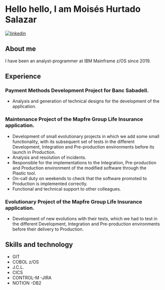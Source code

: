 
# Hello hello, I am Moisés Hurtado Salazar
[![linkedin](https://img.shields.io/badge/linkedin-0A66C2?style=for-the-badge&logo=linkedin&logoColor=white)](https://www.linkedin.com/in/moiseshurtado/ )

## About me
I have been an analyst-programmer at IBM Mainframe z/OS since 2019.

## Experience

### Payment Methods Development Project for Banc Sabadell.
- Analysis and generation of technical designs for the development of the application.

### Maintenance Project of the Mapfre Group Life Insurance application.
- Development of small evolutionary projects in which we add some small functionality, with its subsequent set of tests in the different Development, Integration and Pre-production environments before its launch in Production.
- Analysis and resolution of incidents.
- Responsible for the implementations to the Integration, Pre-production and Production environment of the modified software through the Plastic tool.
- On-call duty on weekends to check that the software promoted to Production is implemented correctly.
- Functional and technical support to other colleagues.

### Evolutionary Project of the Mapfre Group Life Insurance application.
- Development of new evolutions with their tests, which we had to test in the different Development, Integration and Pre-production environments before their delivery to Production.

## Skills and technology
- GIT
- COBOL z/OS
- J.C.L.
- CICS
- CONTROL-M
-JIRA
- NOTION
-DB2
​